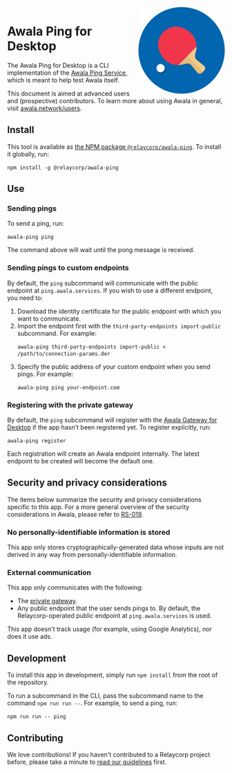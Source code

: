 <img src="./ping-logo.png" align="right" alt="Awala Ping logo"/>

# Awala Ping for Desktop

The Awala Ping for Desktop is a CLI implementation of the [Awala Ping Service](https://specs.awala.network/RS-014), which is meant to help test Awala itself.

This document is aimed at advanced users and (prospective) contributors. To learn more about using Awala in general, visit [awala.network/users](https://awala.network/users).

## Install

This tool is available as [the NPM package `@relaycorp/awala-ping`](https://www.npmjs.com/package/@relaycorp/awala-ping). To install it globally, run:

```shell
npm install -g @relaycorp/awala-ping
```

## Use

### Sending pings

To send a ping, run:

```
awala-ping ping
```

The command above will wait until the pong message is received.

### Sending pings to custom endpoints

By default, the `ping` subcommand will communicate with the public endpoint at `ping.awala.services`. If you wish to use a different endpoint, you need to:

1. Download the identity certificate for the public endpoint with which you want to communicate.
1. Import the endpoint first with the `third-party-endpoints import-public` subcommand. For example:
   ```shell
   awala-ping third-party-endpoints import-public < /path/to/connection-params.der
   ```
1. Specify the public address of your custom endpoint when you send pings. For example:
   ```shell
   awala-ping ping your-endpoint.com
   ```

### Registering with the private gateway

By default, the `ping` subcommand will register with the [Awala Gateway for Desktop](https://github.com/relaycorp/awala-gateway-desktop) if the app hasn't been registered yet. To register explicitly, run:

```
awala-ping register
```

Each registration will create an Awala endpoint internally. The latest endpoint to be created will become the default one.

## Security and privacy considerations

The items below summarize the security and privacy considerations specific to this app. For a more general overview of the security considerations in Awala, please refer to [RS-019](https://specs.awala.network/RS-019).

### No personally-identifiable information is stored

This app only stores cryptographically-generated data whose inputs are not derived in any way from personally-identifiable information.

### External communication

This app only communicates with the following:

- The [private gateway](https://github.com/relaycorp/awala-gateway-desktop).
- Any public endpoint that the user sends pings to. By default, the Relaycorp-operated public endpoint at `ping.awala.services` is used.

This app doesn't track usage (for example, using Google Analytics), nor does it use ads.

## Development

To install this app in development, simply run `npm install` from the root of the repository.

To run a subcommand in the CLI, pass the subcommand name to the command `npm run run --`. For example, to send a ping, run:

```shell
npm run run -- ping
```

## Contributing

We love contributions! If you haven't contributed to a Relaycorp project before, please take a minute to [read our guidelines](https://github.com/relaycorp/.github/blob/master/CONTRIBUTING.md) first.
